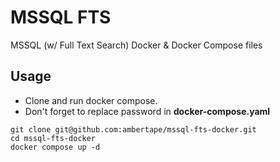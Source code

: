 # MSSQL FTS

MSSQL (w/ Full Text Search) Docker & Docker Compose files

## Usage

- Clone and run docker compose.
- Don't forget to replace password in **docker-compose.yaml**

```
git clone git@github.com:ambertape/mssql-fts-docker.git
cd mssql-fts-docker
docker compose up -d
```

